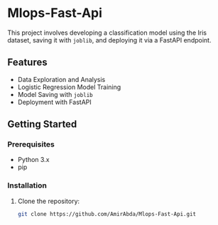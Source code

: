 # Mlops-Fast-Api

This project involves developing a classification model using the Iris dataset, saving it with `joblib`, and deploying it via a FastAPI endpoint.

## Features
- Data Exploration and Analysis
- Logistic Regression Model Training
- Model Saving with `joblib`
- Deployment with FastAPI

## Getting Started

### Prerequisites
- Python 3.x
- pip

### Installation
1. Clone the repository:
   ```bash
   git clone https://github.com/AmirAbda/Mlops-Fast-Api.git
